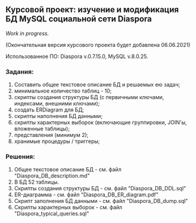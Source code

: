 
## Курсовой проект: изучение и модификация БД MySQL социальной сети Diaspora

*Work in progress.*

(Окончательная версия курсового проекта будет добавлена 06.06.2021)

Использованное ПО: Diaspora v.0.7.15.0, MySQL v.8.0.25.


### Задания:

1. Составить общее текстовое описание БД и решаемых ею задач;
2. минимальное количество таблиц - 10;
3. скрипты создания структуры БД (с первичными ключами, индексами, внешними ключами);
4. создать ERDiagram для БД;
5. скрипты наполнения БД данными;
6. скрипты характерных выборок (включающие группировки, JOIN'ы, вложенные
таблицы);
7. представления (минимум 2);
8. хранимые процедуры / триггеры;


### Решения:

 1. Общее текстовое описание БД - см. файл "Diaspora_DB_description.md"
 2. В БД 52 таблицы.
 3. Скрипты создания структуры БД - см. файл "Diaspora_DB_DDL.sql"
 4. ER-диаграмма - см. файл "Diaspora_DB_ER_diagram.pdf"
 5. Скрипт заполнения БД данными - см. файл "Diaspora_DB_dump.sql"
 6. Скрипты характерных выборок - см. файл "Diaspora_typical_queries.sql"
